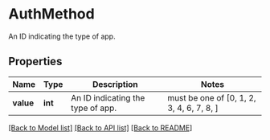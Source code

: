 # AuthMethod

An ID indicating the type of app.

## Properties
Name | Type | Description | Notes
------------ | ------------- | ------------- | -------------
**value** | **int** | An ID indicating the type of app. |  must be one of [0, 1, 2, 3, 4, 6, 7, 8, ]

[[Back to Model list]](../README.md#documentation-for-models) [[Back to API list]](../README.md#documentation-for-api-endpoints) [[Back to README]](../README.md)


